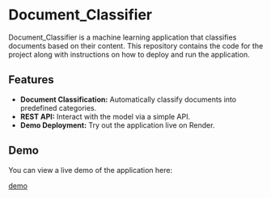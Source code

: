 # Document_Classifier

Document_Classifier is a machine learning application that classifies documents based on their content. This repository contains the code for the project along with instructions on how to deploy and run the application.

## Features

- **Document Classification:** Automatically classify documents into predefined categories.
- **REST API:** Interact with the model via a simple API.
- **Demo Deployment:** Try out the application live on Render.

## Demo

You can view a live demo of the application here:

[demo](https://document-classifier-fnum.onrender.com)
 
